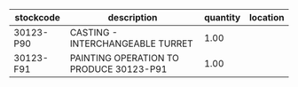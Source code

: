 |stockcode|description|quantity|location|
|---------|-----------|--------|--------|
|30123-P90|CASTING - INTERCHANGEABLE TURRET|1.00||
|30123-F91|PAINTING OPERATION TO PRODUCE 30123-P91|1.00||
